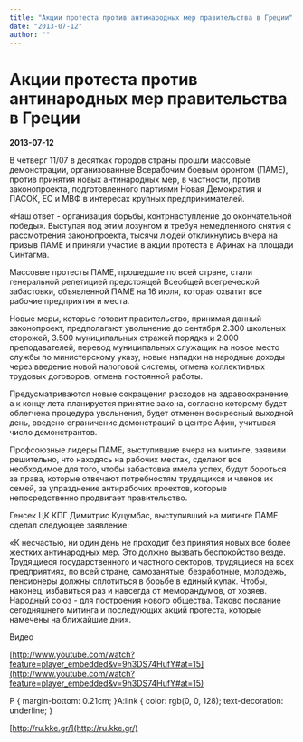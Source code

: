 ```yaml
---
title: "Акции протеста против антинародных мер правительства в Греции"
date: "2013-07-12"
author: ""
---
```


# Акции протеста против антинародных мер правительства в Греции

**2013-07-12** 

В четверг 11/07 в десятках городов страны прошли массовые демонстрации, организованные Всерабочим боевым фронтом (ПАМЕ), против принятия новых антинародных мер, в частности, против законопроекта, подготовленного партиями Новая Демократия и ПАСОК, ЕС и МВФ в интересах крупных предпринимателей.

«Наш ответ - организация борьбы, контрнаступление до окончательной победы». Выступая под этим лозунгом и требуя немедленного снятия с рассмотрения законопроекта, тысячи людей откликнулись вчера на призыв ПАМЕ и приняли участие в акции протеста в Афинах на площади Синтагма.

Массовые протесты ПАМЕ, прошедшие по всей стране, стали генеральной репетицией предстоящей Всеобщей всегреческой забастовки, объявленной ПАМЕ на 16 июля, которая охватит все рабочие предприятия и места.

Новые меры, которые готовит правительство, принимая данный законопроект, предполагают увольнение до сентября 2.300 школьных сторожей, 3.500 муниципальных стражей порядка и 2.000 преподавателей, перевод муниципальных служащих на новое место службы по министерскому указу, новые нападки на народные доходы через введение новой налоговой системы, отмена коллективных трудовых договоров, отмена постоянной работы.

Предусматриваются новые сокращения расходов на здравоохранение, а к концу лета планируется принятие закона, согласно которому будет облегчена процедура увольнения, будет отменен воскресный выходной день, введено ограничение демонстраций в центре Афин, учитывая число демонстрантов.

Профсоюзные лидеры ПАМЕ, выступившие вчера на митинге, заявили решительно, что находясь на рабочих местах, сделают все необходимое для того, чтобы забастовка имела успех, будут бороться за права, которые отвечают потребностям трудящихся и членов их семей, за упразднение антирабочих проектов, которые непосредственно продвигает правительство.

Генсек ЦК КПГ Димитрис Куцумбас, выступивший на митинге ПАМЕ, сделал следующее заявление:

«К несчастью, ни один день не проходит без принятия новых все более жестких антинародных мер. Это должно вызвать беспокойство везде. Трудящиеся государственного и частного секторов, трудящиеся на всех предприятиях, по всей стране, самозанятые, безработные, молодежь, пенсионеры должны сплотиться в борьбе в единый кулак. Чтобы, наконец, избавиться раз и навсегда от меморандумов, от хозяев. Народный союз - для построения нового общества. Таково послание сегодняшнего митинга и последующих акций протеста, которые намечены на ближайшие дни».

Видео

[http://www.youtube.com/watch?feature=player_embedded&v=9h3DS74HufY#at=15](http://www.youtube.com/watch?feature=player_embedded&v=9h3DS74HufY#at=15)

P \{ margin-bottom: 0.21cm; \}A:link \{ color: rgb(0, 0, 128); text-decoration: underline; \}

[http://ru.kke.gr/](http://ru.kke.gr/)